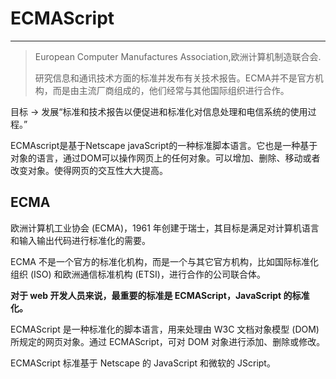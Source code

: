 # ECMAScript

---

> European Computer Manufactures Association,欧洲计算机制造联合会.
>
> 研究信息和通讯技术方面的标准并发布有关技术报告。ECMA并不是官方机构，而是由主流厂商组成的，他们经常与其他国际组织进行合作。

目标 -&gt; 发展“标准和技术报告以便促进和标准化对信息处理和电信系统的使用过程。”

ECMAscript是基于Netscape javaScript的一种标准脚本语言。它也是一种基于对象的语言，通过DOM可以操作网页上的任何对象。可以增加、删除、移动或者改变对象。使得网页的交互性大大提高。



## ECMA

欧洲计算机工业协会 \(ECMA\)，1961 年创建于瑞士，其目标是满足对计算机语言和输入输出代码进行标准化的需要。

ECMA 不是一个官方的标准化机构，而是一个与其它官方机构，比如国际标准化组织 \(ISO\) 和欧洲通信标准机构 \(ETSI\)，进行合作的公司联合体。

**对于 web 开发人员来说，最重要的标准是 ECMAScript，JavaScript 的标准化。**

ECMAScript 是一种标准化的脚本语言，用来处理由 W3C 文档对象模型 \(DOM\) 所规定的网页对象。通过 ECMAScript，可对 DOM 对象进行添加、删除或修改。

ECMAScript 标准基于 Netscape 的 JavaScript 和微软的 JScript。

